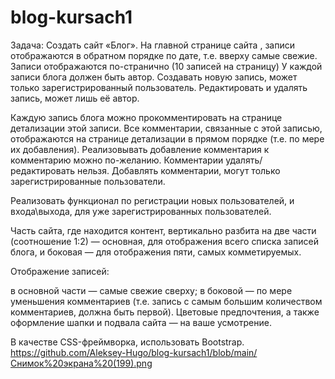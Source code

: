 # blog-kursach1
Задача: Создать сайт «Блог».
На главной странице сайта , записи отображаются в обратном порядке по дате, т.е. вверху самые свежие. Записи отображаются по-странично (10 записей на страницу) У каждой записи блога должен быть автор. Создавать новую запись, может только зарегистрированный пользователь. Редактировать и удалять запись, может лишь её автор.

Каждую запись блога можно прокомментировать на странице детализации этой записи. Все комментарии, связанные с этой записью, отображаются на странице детализации в прямом порядке (т.е. по мере их добавления). Реализовывать добавление комментария к комментарию можно по-желанию. Комментарии удалять/редактировать нельзя. Добавлять комментарии, могут только зарегистрированные пользователи.

Реализовать функционал по регистрации новых пользователей, и входа\выхода, для уже зарегистрированных пользователей.

Часть сайта, где находится контент, вертикально разбита на две части (соотношение 1:2) — основная, для отображения всего списка записей блога, и боковая — для отображения пяти, самых комметируемых.

Отображение записей:

в основной части — самые свежие сверху;
в боковой — по мере уменьшения комментариев (т.е. запись с самым большим количеством комментариев, должна быть первой).
Цветовые предпочтения, а также оформление шапки и подвала сайта — на ваше усмотрение.

В качестве CSS-фреймворка, использовать Bootstrap.
https://github.com/Aleksey-Hugo/blog-kursach1/blob/main/Снимок%20экрана%20(199).png
